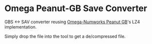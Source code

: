 # Omega Peanut-GB Save Converter

GBS <-> SAV converter reusing [Omega-Numworks Peanut GB](https://github.com/Omega-Numworks/Omega-External/tree/master/apps/Peanut-GB)'s LZ4 implementation.

Simply drop the file into the tool to get a de/compressed file.